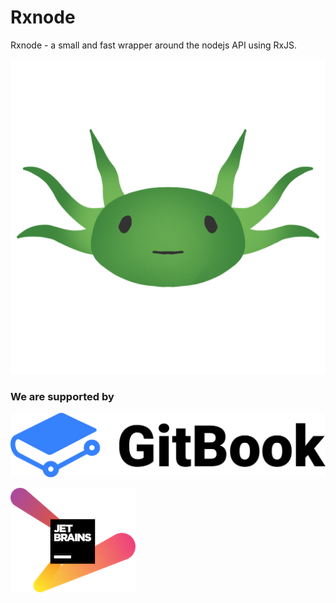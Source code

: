 # Rxnode

Rxnode - a small and fast wrapper around the nodejs API using RxJS.

![](.gitbook/assets/logo-0.5.png)

### We are supported by

[![](.gitbook/assets/gitbook.svg)](https://www.gitbook.com/)

[![](.gitbook/assets/jetbrains-variant-2.png)](https://www.jetbrains.com/?from=rxnode)

